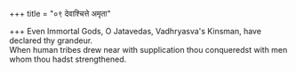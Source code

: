 +++
title = "०९ देवाश्चित्ते अमृता"

+++
Even Immortal Gods, O Jatavedas, Vadhryasva's Kinsman, have declared thy grandeur.  
     When human tribes drew near with supplication thou conqueredst with men whom thou hadst strengthened.